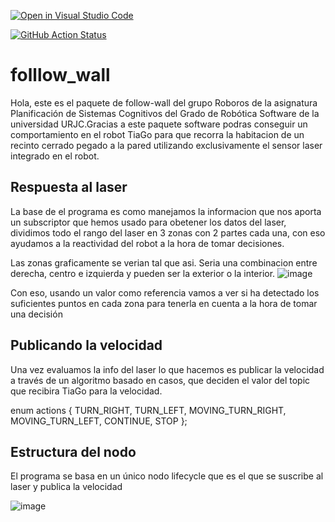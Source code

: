 [![Open in Visual Studio Code](https://classroom.github.com/assets/open-in-vscode-f059dc9a6f8d3a56e377f745f24479a46679e63a5d9fe6f495e02850cd0d8118.svg)](https://classroom.github.com/online_ide?assignment_repo_id=6883680&assignment_repo_type=AssignmentRepo)

[![GitHub Action
Status](https://github.com/Docencia-fmrico/follow-wall-roboros/workflows/main/badge.svg)](https://github.com/Docencia-fmrico/follow-wall-roboros)


# folllow_wall

Hola, este es el paquete de follow-wall del grupo Roboros de la asignatura Planificación de Sistemas Cognitivos del Grado de Robótica Software de la universidad URJC.Gracias a este paquete software podras conseguir un comportamiento en el robot TiaGo para que recorra la habitacion de un recinto cerrado pegado a la pared utilizando exclusivamente el sensor laser integrado en el robot.

## Respuesta al laser

La base de el programa es como manejamos la informacion que nos aporta un subscriptor que hemos usado para obetener los datos del laser, dividimos todo el rango del laser en 3 zonas con 2 partes cada una, con eso ayudamos a la reactividad del robot a la hora de tomar decisiones.

Las zonas graficamente se verian tal que asi. Seria una combinacion entre derecha, centro e izquierda y pueden ser la exterior o la interior.
![image](https://user-images.githubusercontent.com/78978241/153917108-8aef5705-0275-425d-8557-bb959f6119cf.png)

Con eso, usando un valor como referencia vamos a ver si ha detectado los suficientes puntos en cada zona para tenerla en cuenta a la hora de tomar una decisión

## Publicando la velocidad

Una vez evaluamos la info del laser lo que hacemos es publicar la velocidad a través de un algoritmo basado en casos, que deciden el valor del topic que recibira TiaGo para la velocidad.

enum actions
{
  TURN_RIGHT,
  TURN_LEFT,
  MOVING_TURN_RIGHT,
  MOVING_TURN_LEFT,
  CONTINUE,
  STOP
};

## Estructura del nodo
 
El programa se basa en un único nodo lifecycle que es el que se suscribe al laser y publica la velocidad

![image](https://user-images.githubusercontent.com/78978241/153957808-719a9b15-e0c1-4e42-bb4f-094b7dedd0a0.png)



